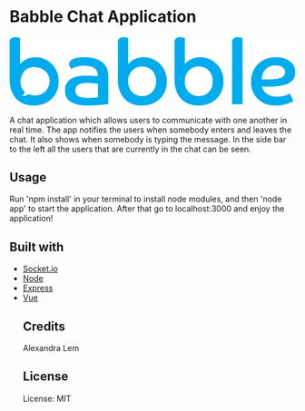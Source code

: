 # Babble Chat Application

![My Image](public/images/babble.png)

A chat application which allows users to communicate with one another in real time. The app notifies the users when somebody enters and leaves the chat. It also shows when somebody is typing the message. In the side bar to the left all the users that are currently in the chat can be seen.


## Usage

Run 'npm install' in your terminal to install node modules, and then 'node app' to start the application. After that go to localhost:3000 and enjoy the application!

## Built with

<ul>
<li><a href="https://socket.io/">Socket.io</a></li>
<li><a href="https://nodejs.org/en/">Node</a></li>
<li><a href="https://expressjs.com/">Express</a></li>
<li><a href="https://vuejs.org/">Vue</a></li>



## Credits
Alexandra Lem

## License

License: MIT